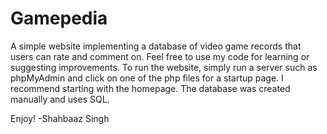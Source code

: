 # Gamepedia

A simple website implementing a database of video game records that users can rate and comment on. Feel free to use my code for learning or suggesting improvements. To run the website, simply run a server such as phpMyAdmin and click on one of the php files for a startup page. I recommend starting with the homepage. The database was created manually and uses SQL.

Enjoy!
-Shahbaaz Singh
